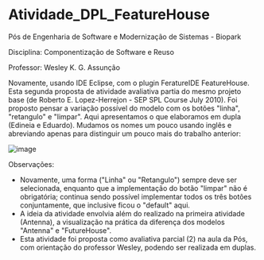 # Atividade_DPL_FeatureHouse

Pós de Engenharia de Software e Modernização de Sistemas - Biopark

Disciplina: Componentização de Software e Reuso

Professor: Wesley K. G. Assunção

Novamente, usando IDE Eclipse, com o plugin FeratureIDE FeatureHouse. Esta segunda proposta de atividade avaliativa partia do mesmo projeto base (de Roberto E. Lopez-Herrejon - SEP SPL Course July 2010). Foi proposto pensar a variação possível do modelo com os botões "linha", "retangulo" e "limpar". Aqui apresentamos o que elaboramos em dupla (Edineia e Eduardo). Mudamos os nomes um pouco usando inglês e abreviando apenas para distinguir um pouco mais do trabalho anterior:

![image](https://github.com/edibrum/Atividade_DPL_FeatureHouse/assets/106160411/25856542-db35-4a29-87af-4ae68ab1ebb7)

Observações:
- Novamente, uma forma ("Linha" ou "Retangulo") sempre deve ser selecionada, enquanto que a implementação do botão "limpar" não é obrigatória; continua sendo possível implementar todos os três botões conjuntamente, que inclusive ficou o "default" aqui.
- A ideia da atividade envolvia além do realizado na primeira atividade (Antenna), a visualização na prática da diferença dos modelos "Antenna" e "FutureHouse".
- Esta atividade foi proposta como avaliativa parcial (2) na aula da Pós, com orientação do professor Wesley, podendo ser realizada em duplas.

